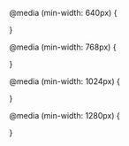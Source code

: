@media (min-width: 640px) {

}

@media (min-width: 768px) {

}

@media (min-width: 1024px) {

}

@media (min-width: 1280px) {

}
